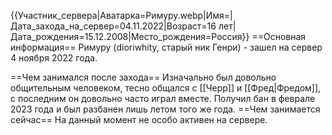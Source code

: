 {{Участник_сервера|Аватарка=Римуру.webp|Имя=|Дата_захода_на_сервер=04.11.2022|Возраст=16 лет|Дата_рождения=15.12.2008|Место_рождения=Россия}}
==Основная информация==
Римуру (dioriwhity, старый ник Генри) - зашел на сервер 4 ноября 2022 года.

==Чем занимался после захода==
Изначально был довольно общительным человеком, тесно общался с [[Черр]] и [[Фред|Фредом]], с последним он довольно часто играл вместе. Получил бан в феврале 2023 года и был разбанен лишь летом того же года. 
==Чем занимается сейчас==
На данный момент не особо активен на сервере.
 